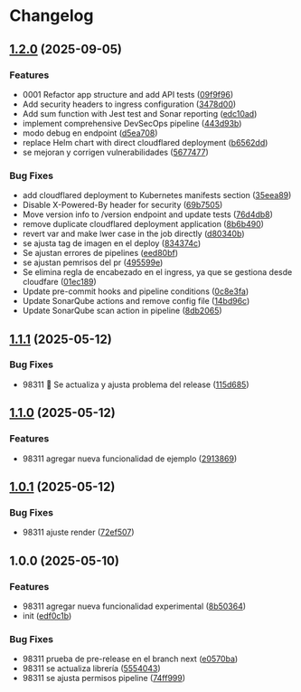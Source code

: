 # Changelog

## [1.2.0](https://github.com/DanielRondonGarcia/DevSecOps/compare/v1.1.1...v1.2.0) (2025-09-05)


### Features

* 0001 Refactor app structure and add API tests ([09f9f96](https://github.com/DanielRondonGarcia/DevSecOps/commit/09f9f96a4182beadfc841475f5d6c8ebde14f9af))
* Add security headers to ingress configuration ([3478d00](https://github.com/DanielRondonGarcia/DevSecOps/commit/3478d009b361a2653c7c23e7cdfa3d203676564b))
* Add sum function with Jest test and Sonar reporting ([edc10ad](https://github.com/DanielRondonGarcia/DevSecOps/commit/edc10ad10326e23e5de00aaab31fc98f95aa7dcc))
* implement comprehensive DevSecOps pipeline ([443d93b](https://github.com/DanielRondonGarcia/DevSecOps/commit/443d93bc491ab89926c86da94b2ead8eb2380399))
* modo debug en endpoint ([d5ea708](https://github.com/DanielRondonGarcia/DevSecOps/commit/d5ea7086f096a12f88f0e3d752d2812f1057d98b))
* replace Helm chart with direct cloudflared deployment ([b6562dd](https://github.com/DanielRondonGarcia/DevSecOps/commit/b6562dd5084dfd781db31ee3c38c9f962ba5d060))
* se mejoran y corrigen vulnerabilidades ([5677477](https://github.com/DanielRondonGarcia/DevSecOps/commit/5677477e2304a41eee0fb134ec7bd87be52616dd))


### Bug Fixes

* add cloudflared deployment to Kubernetes manifests section ([35eea89](https://github.com/DanielRondonGarcia/DevSecOps/commit/35eea89ee8f7a6e340b9b571345ad6eef485ae82))
* Disable X-Powered-By header for security ([69b7505](https://github.com/DanielRondonGarcia/DevSecOps/commit/69b750585ecebbe2320a8d98df51197053f19769))
* Move version info to /version endpoint and update tests ([76d4db8](https://github.com/DanielRondonGarcia/DevSecOps/commit/76d4db8b67cc1a090bf5cbbcb17311ffafa2e128))
* remove duplicate cloudflared deployment application ([8b6b490](https://github.com/DanielRondonGarcia/DevSecOps/commit/8b6b490a556afa0a65ddd110b8234dd74ec45b27))
* revert var and make lwer case in the job directly ([d80340b](https://github.com/DanielRondonGarcia/DevSecOps/commit/d80340b2040bce0e9c025a5aeda8e594ad916a66))
* se ajusta tag de imagen en el deploy ([834374c](https://github.com/DanielRondonGarcia/DevSecOps/commit/834374c420a532feeeecee4ec470057c48329bea))
* Se ajustan errores de pipelines ([eed80bf](https://github.com/DanielRondonGarcia/DevSecOps/commit/eed80bf01e6df338c56791d92c2b1f4f7a1fd2c0))
* se ajustan pemrisos del pr ([495599e](https://github.com/DanielRondonGarcia/DevSecOps/commit/495599e970581e21d09c944ba0e6f44272cfbe9b))
* Se elimina regla de encabezado en el ingress, ya que se gestiona desde cloudfare ([01ec189](https://github.com/DanielRondonGarcia/DevSecOps/commit/01ec1894148d84c79777bc8c16153e7574390683))
* Update pre-commit hooks and pipeline conditions ([0c8e3fa](https://github.com/DanielRondonGarcia/DevSecOps/commit/0c8e3fa6aba3c6ad2c69fe0f342a84aa68b34c7c))
* Update SonarQube actions and remove config file ([14bd96c](https://github.com/DanielRondonGarcia/DevSecOps/commit/14bd96c80fd35330e002926cd967c558f13368d3))
* Update SonarQube scan action in pipeline ([8db2065](https://github.com/DanielRondonGarcia/DevSecOps/commit/8db2065ffe6571a143eb5dc453c9e44d264570a7))

## [1.1.1](https://github.com/DanielRondonGarcia/CI-CD/compare/v1.1.0...v1.1.1) (2025-05-12)


### Bug Fixes

* 98311 :bug: Se actualiza y ajusta problema del release ([115d685](https://github.com/DanielRondonGarcia/CI-CD/commit/115d685ffa1d030b45f39450e66459cb5336cf6b))

## [1.1.0](https://github.com/DanielRondonGarcia/CI-CD/compare/v1.0.1...v1.1.0) (2025-05-12)


### Features

* 98311 agregar nueva funcionalidad de ejemplo ([2913869](https://github.com/DanielRondonGarcia/CI-CD/commit/2913869baf2e90797464ee4ea147a695641dfffc))

## [1.0.1](https://github.com/DanielRondonGarcia/CI-CD/compare/v1.0.0...v1.0.1) (2025-05-12)


### Bug Fixes

* 98311 ajuste render ([72ef507](https://github.com/DanielRondonGarcia/CI-CD/commit/72ef507a6f80dff611af7c90e5a24c56f09d8f0e))

## 1.0.0 (2025-05-10)


### Features

* 98311 agregar nueva funcionalidad experimental ([8b50364](https://github.com/DanielRondonGarcia/CI-CD/commit/8b50364ed2d2f9fe4a11819200a7c32f5d569b19))
* init ([edf0c1b](https://github.com/DanielRondonGarcia/CI-CD/commit/edf0c1b208c1254898eb2bb5f28a5eddaafb93bc))


### Bug Fixes

* 98311 prueba de pre-release en el branch next ([e0570ba](https://github.com/DanielRondonGarcia/CI-CD/commit/e0570baa5d50fb77d43848f10361e756e6af9a53))
* 98311 se actualiza librería ([5554043](https://github.com/DanielRondonGarcia/CI-CD/commit/55540431281cd5322fe10a08c426d5f68319d96e))
* 98311 se ajusta permisos pipeline ([74ff999](https://github.com/DanielRondonGarcia/CI-CD/commit/74ff999349eea0a3d09928e8ea58405c75127fe2))
